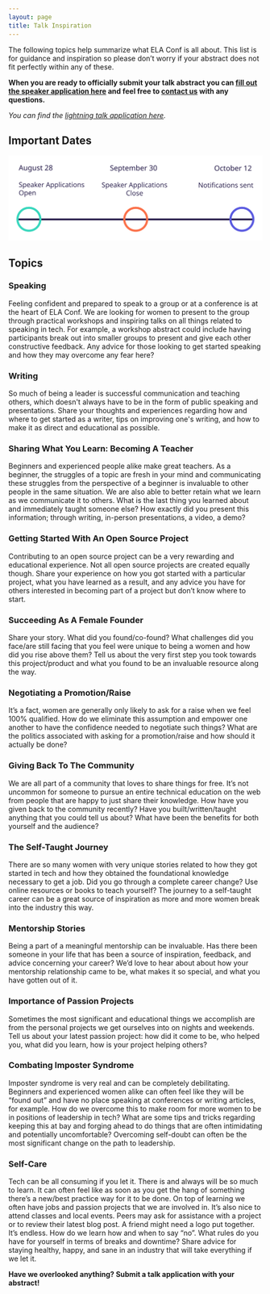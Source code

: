 ```yaml
---
layout: page
title: Talk Inspiration
---
```


The following topics help summarize what ELA Conf is all about. This list is for guidance and inspiration so please don’t worry if your abstract does not fit perfectly within any of these.

**When you are ready to officially submit your talk abstract you can [fill out the speaker application here](http://goo.gl/forms/8iz7wdRLaa) and feel free to [contact us](mailto:hello@elaconf.com) with any questions.**

*You can find the [lightning talk application here](http://goo.gl/forms/lRSWCTrXe8).*

## Important Dates

![A timeline of speaker application important dates; open August 28, end September 30, notifications October 12](timeline.svg)

## Topics

### Speaking
<p>Feeling confident and prepared to speak to a group or at a conference is at the heart of ELA Conf. We are looking for women to present to the group through practical workshops and inspiring talks on all things related to speaking in tech. For example, a workshop abstract could include having participants break out into smaller groups to present and give each other constructive feedback. Any advice for those looking to get started speaking and how they may overcome any fear here?</p>

### Writing
<p>So much of being a leader is successful communication and teaching others, which doesn't always have to be in the form of public speaking and presentations. Share your thoughts and experiences regarding how and where to get started as a writer, tips on improving one's writing, and how to make it as direct and educational as possible.</p>

### Sharing What You Learn: Becoming A Teacher
<p>Beginners and experienced people alike make great teachers. As a beginner, the struggles of a topic are fresh in your mind and communicating these struggles from the perspective of a beginner is invaluable to other people in the same situation. We are also able to better retain what we learn as we communicate it to others. What is the last thing you learned about and immediately taught someone else? How exactly did you present this information; through writing, in-person presentations, a video, a demo?</p>

### Getting Started With An Open Source Project
<p>Contributing to an open source project can be a very rewarding and educational experience. Not all open source projects are created equally though. Share your experience on how you got started with a particular project, what you have learned as a result, and any advice you have for others interested in becoming part of a project but don’t know where to start.</p>

### Succeeding As A Female Founder
<p>Share your story. What did you found/co-found? What challenges did you face/are still facing that you feel were unique to being a women and how did you rise above them? Tell us about the very first step you took towards this project/product and what you found to be an invaluable resource along the way.</p>

### Negotiating a Promotion/Raise
<p>It’s a fact, women are generally only likely to ask for a raise when we feel 100% qualified. How do we eliminate this assumption and empower one another to have the confidence needed to negotiate such things? What are the politics associated with asking for a promotion/raise and how should it actually be done?</p>

### Giving Back To The Community
<p>We are all part of a community that loves to share things for free. It’s not uncommon for someone to pursue an entire technical education on the web from people that are happy to just share their knowledge. How have you given back to the community recently? Have you built/written/taught anything that you could tell us about? What have been the benefits for both yourself and the audience?</p>

### The Self-Taught Journey
<p>There are so many women with very unique stories related to how they got started in tech and how they obtained the foundational knowledge necessary to get a job. Did you go through a complete career change? Use online resources or books to teach yourself? The journey to a self-taught career can be a great source of inspiration as more and more women break into the industry this way.</p>

### Mentorship Stories
<p>Being a part of a meaningful mentorship can be invaluable. Has there been someone in your life that has been a source of inspiration, feedback, and advice concerning your career? We’d love to hear about about how your mentorship relationship came to be, what makes it so special, and what you have gotten out of it.</p>

### Importance of Passion Projects
<p>Sometimes the most significant and educational things we accomplish are from the personal projects we get ourselves into on nights and weekends. Tell us about your latest passion project: how did it come to be, who helped you, what did you learn, how is your project helping others?</p>

### Combating Imposter Syndrome
<p>Imposter syndrome is very real and can be completely debilitating. Beginners and experienced women alike can often feel like they will be “found out” and have no place speaking at conferences or writing articles, for example. How do we overcome this to make room for more women to be in positions of leadership in tech? What are some tips and tricks regarding keeping this at bay and forging ahead to do things that are often intimidating and potentially uncomfortable? Overcoming self-doubt can often be the most significant change on the path to leadership.</p>

### Self-Care
Tech can be all consuming if you let it. There is and always will be so much to learn. It can often feel like as soon as you get the hang of something there’s a new/best practice way for it to be done. On top of learning we often have jobs and passion projects that we are involved in. It’s also nice to attend classes and local events. Peers may ask for assistance with a project or to review their latest blog post. A friend might need a logo put together. It’s endless. How do we learn how and when to say “no”. What rules do you have for yourself in terms of breaks and downtime? Share advice for staying healthy, happy, and sane in an industry that will take everything if we let it.</p>

**Have we overlooked anything? Submit a talk application with your abstract!**
